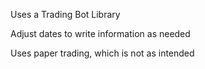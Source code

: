 Uses a Trading Bot Library

Adjust dates to write information as needed

Uses paper trading, which is not as intended